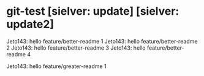 # git-test [sielver: update] [sielver: update2]

Jeto143: hello feature/better-readme 1
Jeto143: hello feature/better-readme 2
Jeto143: hello feature/better-readme 3
Jeto143: hello feature/better-readme 4

Jeto143: hello feature/greater-readme 1
